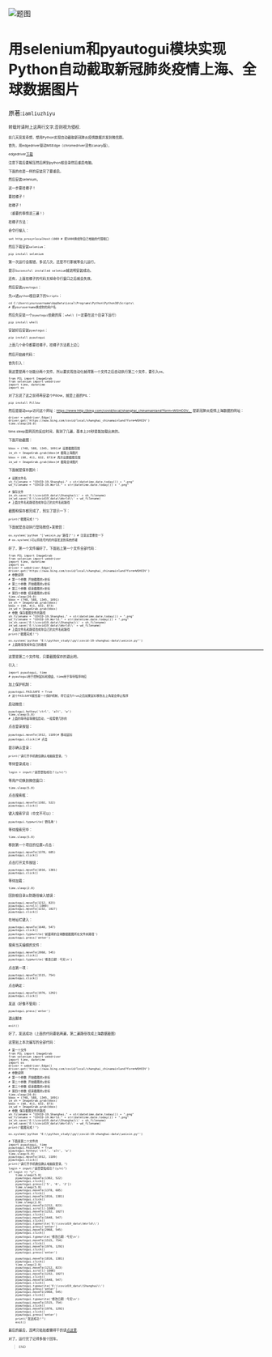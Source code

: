 ![题图](https://github.com/iamliuzhiyu/datas/blob/master/%E9%A2%98%E5%9B%BE.png)

# 用selenium和pyautogui模块实现Python自动截取新冠肺炎疫情上海、全球数据图片

<small>原著:`iamliuzhiyu`<small>

<small>转载时请附上这两行文字,否则视为侵权.<small>

前几天突发奇想，想用Python实现自动截取新冠肺炎疫情数据并发到微信群。

首先，用edgedriver驱动MSEdge（chromedriver没有canary版），

edgedriver[下载](https://developer.microsoft.com/en-us/microsoft-edge/tools/webdriver/)

注意下载后要解压然后拷到python根目录然后重启电脑。

下面的也是一样的安装完了要重启。

然后安装selenium。

这一步要挂梯子！

要挂梯子！

挂梯子！

（重要的事情说三遍！）

挂梯子方法：

命令行输入：
```
set http_proxy=localhost:1080 # 把1080换成你自己电脑的代理端口
```
然后下载安装`selenium`：
```
pip install selenium
```
第一次运行会报错，多试几次，还是不行那就等会儿运行。

提示`Sucsessful installed selenium`就说明安装成功。

还有，上面挂梯子的代码关掉命令行窗口之后就会失效。

然后安装`pyautogui`：

先`cd`进`python`根目录下的`Scripts`：
```
cd C:\Users\yourusername\AppData\Local\Programs\Python\Python38\Scripts\
# 把yourusername换成你的用户名
```
然后先安装一个`pyautogui`依赖的库：`whell`（一定要在这个目录下运行）
```
pip install whell
```
安装好后安装`pyautogui`：
```
pip install pyautogui
```
上面几个命令都要挂梯子，挂梯子方法看上边👆

然后开始敲代码：

首先引入：

我这里是两个功能分两个文件，所以要实现自动化就得第一个文件之后自动执行第二个文件，要引入os。
```
from PIL import ImageGrab
from selenium import webdriver
import time, datetime
import os
```
对了忘说了这之前得再安装个Pillow，就是上面的PIL：
```
pip install Pillow
```
然后是驱动`edge`访问这个网址：https://www.http://bing.com/covid/local/shanghai_chinamainland?form=WSHCOV， 是新冠肺炎疫情上海数据的网址：
```
driver = webdriver.Edge()
driver.get('https://www.bing.com/covid/local/shanghai_chinamainland?form=WSHCOV')
time.sleep(20.0)
```
time.sleep是网页的反应时间，我测了几遍，基本上20秒是能加载出来的。

下面开始截图：
```
bbox = (748, 588, 1345, 1091)# 设置截图范围
im_sh = ImageGrab.grab(bbox)# 截取上海图片
bbox = (60, 411, 632, 873)# 再次设置截图范围
im_wd = ImageGrab.grab(bbox)# 截取全球图片
```
下面就是保存图片：
```
# 设置文件名
sh_filename = "COVID-19.Shanghai." + str(datetime.date.today()) + ".png"
wd_filename = "COVID-19.World." + str(datetime.date.today()) + ".png"

# 保存文件
im_sh.save('E:\\covid19_data\\Shanghai\\' + sh_filename)
im_wd.save('E:\\covid19_data\\World\\' + wd_filename)
# 上面文件名和路径改成你自己的文件名和路径
```
截图和保存都完成了，别忘了提示一下：
```
print("截图完成！")
```
下面就是自动执行登陆微信+发微信：
```
os.system('python "['weixin.py'路径]"') # 注意这里要改一下
# os.system()可以将括号内的内容发送到系统终端
```
好了，第一个文件编好了，下面贴上第一个文件全部代码：
```
from PIL import ImageGrab
from selenium import webdriver
import time, datetime
import os
driver = webdriver.Edge()
driver.get('https://www.bing.com/covid/local/shanghai_chinamainland?form=WSHCOV')
# 参数说明
# 第一个参数 开始截图的x坐标
# 第二个参数 开始截图的y坐标
# 第三个参数 结束截图的x坐标
# 第四个参数 结束截图的y坐标
time.sleep(20.0)
bbox = (748, 588, 1345, 1091)
im_sh = ImageGrab.grab(bbox)
bbox = (60, 411, 632, 873)
im_wd = ImageGrab.grab(bbox)
# 参数 保存截图文件的路径
sh_filename = "COVID-19.Shanghai." + str(datetime.date.today()) + ".png"
wd_filename = "COVID-19.World." + str(datetime.date.today()) + ".png"
im_sh.save('E:\\covid19_data\\Shanghai\\' + sh_filename)
im_wd.save('E:\\covid19_data\\World\\' + wd_filename)
# 上面文件名和路径改成你自己的文件名和路径
print("截图完成！")

os.system('python "E:\\python_study\\py\\covid-19-shanghai-data\\weixin.py"')
# 上面路径改成你自己的路径
```
---
这里是第二个文件啦，只要截图保存的退出吧。

引入：
```
import pyautogui, time
# pyautogui用于控制鼠标和键盘，time用于等待程序响应
```
加上保护机制：
```
pyautogui.FAILSAFE = True
# 这个FAILSAFE属性是一个保护机制，将它设为True之后如果鼠标移到左上角就会停止程序
```
启动微信：
```
pyautogui.hotkey('ctrl', 'alt', 'w')
time.sleep(5.0)
# 上面的等待是等微信启动，一般需要几秒的
```
点击登录按钮：
```
pyautogui.moveTo(1912, 1189)# 移动鼠标
pyautogui.click()# 点击
```
提示确认登录：
```
print("请打开手机微信确认电脑版登录。")
```
等待登录成功：
```
login = input("是否登陆成功？(y/n)")
```
等用户切换到微信窗口：
```
time.sleep(5.0)
```
点击搜索框：
```
pyautogui.moveTo(1302, 522)
pyautogui.click()
```
键入搜索字词（中文不可以）：
```
pyautogui.typewrite('群名称')
```
等待搜索完毕：
```
time.sleep(5.0)
```
移到第一个项目的位置+点击：
```
pyautogui.moveTo(1378, 685)
pyautogui.click()
```
点击打开文件按钮：
```
pyautogui.moveTo(1816, 1381)
pyautogui.click()
```
等待加载：
```
time.sleep(2.0)
```
回到根目录以防路径输入错误：
```
pyautogui.moveTo(1212, 823)
pyautogui.scroll(-1000)
pyautogui.moveTo(1232, 1027)
pyautogui.click()
```
在地址栏键入：
```
pyautogui.moveTo(1648, 547)
pyautogui.click()
pyautogui.typewrite('前面填的全球数据截图所在文件夹路径')
pyautogui.press('enter')
```
搜索当天编辑的文件：
```
pyautogui.moveTo(2068, 545)
pyautogui.click()
pyautogui.typewrite('修改日期：今天\n')
```
点击第一项：
```
pyautogui.moveTo(1515, 754)
pyautogui.click()
```
点击确定：
```
pyautogui.moveTo(1976, 1292)
pyautogui.click()
```
发送（好像不管用）：
```
pyautogui.press('enter')
```
退出脚本
```
exit()
```

好了，发送成功（上面的代码要粘两遍，第二遍路径改成上海数据截图）

这里贴上本次编写的全部代码：
```
# 第一个文件
from PIL import ImageGrab
from selenium import webdriver
import time, datetime
import os
driver = webdriver.Edge()
driver.get('https://www.bing.com/covid/local/shanghai_chinamainland?form=WSHCOV')
# 参数说明
# 第一个参数 开始截图的x坐标
# 第二个参数 开始截图的y坐标
# 第三个参数 结束截图的x坐标
# 第四个参数 结束截图的y坐标
time.sleep(20.0)
bbox = (748, 588, 1345, 1091)
im_sh = ImageGrab.grab(bbox)
bbox = (60, 411, 632, 873)
im_wd = ImageGrab.grab(bbox)
# 参数 保存截图文件的路径
sh_filename = "COVID-19.Shanghai." + str(datetime.date.today()) + ".png"
wd_filename = "COVID-19.World." + str(datetime.date.today()) + ".png"
im_sh.save('E:\\covid19_data\\Shanghai\\' + sh_filename)
im_wd.save('E:\\covid19_data\\World\\' + wd_filename)
print("截图完成！")

os.system('python "E:\\python_study\\py\\covid-19-shanghai-data\\weixin.py"')

# 下面是第二个文件的
import pyautogui, time
pyautogui.FAILSAFE = True
pyautogui.hotkey('ctrl', 'alt', 'w')
time.sleep(5.0)
pyautogui.moveTo(1912, 1189)
pyautogui.click()
print("请打开手机微信确认电脑版登录。")
login = input("是否登陆成功？(y/n)")
if login == "y":
    time.sleep(5.0)
    pyautogui.moveTo(1302, 522)
    pyautogui.click()
    pyautogui.press(['5', '0', '2'])
    time.sleep(5.0)
    pyautogui.moveTo(1378, 685)
    pyautogui.click()
    pyautogui.moveTo(1816, 1381)
    pyautogui.click()
    time.sleep(2.0)
    pyautogui.moveTo(1212, 823)
    pyautogui.scroll(-1000)
    pyautogui.moveTo(1232, 1027)
    pyautogui.click()
    pyautogui.moveTo(1648, 547)
    pyautogui.click()
    pyautogui.typewrite('E:\\covid19_data\\World\\')
    pyautogui.press('enter')
    pyautogui.moveTo(2068, 545)
    pyautogui.click()
    pyautogui.typewrite('修改日期：今天\n')
    pyautogui.moveTo(1515, 754)
    pyautogui.click()
    pyautogui.moveTo(1976, 1292)
    pyautogui.click()
    pyautogui.press('enter')

    pyautogui.moveTo(1816, 1381)
    pyautogui.click()
    time.sleep(2.0)
    pyautogui.moveTo(1212, 823)
    pyautogui.scroll(-1000)
    pyautogui.moveTo(1232, 1027)
    pyautogui.click()
    pyautogui.moveTo(1648, 547)
    pyautogui.click()
    pyautogui.typewrite('E:\\covid19_data\\Shanghai\\')
    pyautogui.press('enter')
    pyautogui.moveTo(2068, 545)
    pyautogui.click()
    pyautogui.typewrite('修改日期：今天\n')
    pyautogui.moveTo(1515, 754)
    pyautogui.click()
    pyautogui.moveTo(1976, 1292)
    pyautogui.click()
    pyautogui.press('enter')
    print("发送成功！")
    exit()
```
最后的最后，连拷贝粘贴都懒得干的请[点这里](https://github.com/iamliuzhiyu/covid_19_data/releases).

对了，运行完了记得多按个回车。

>END
